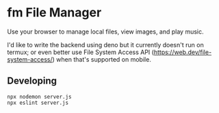 # fm File Manager

Use your browser to manage local files, view images, and play music.

I'd like to write the backend using deno
but it currently doesn't run on termux;
or even better use File System Access API
(<https://web.dev/file-system-access/>)
when that's supported on mobile.

## Developing

	npx nodemon server.js
	npx eslint server.js

